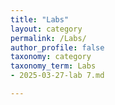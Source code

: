 ```yaml
---
title: "Labs"
layout: category
permalink: /Labs/
author_profile: false
taxonomy: category
taxonomy_term: Labs
- 2025-03-27-lab 7.md

---
```


